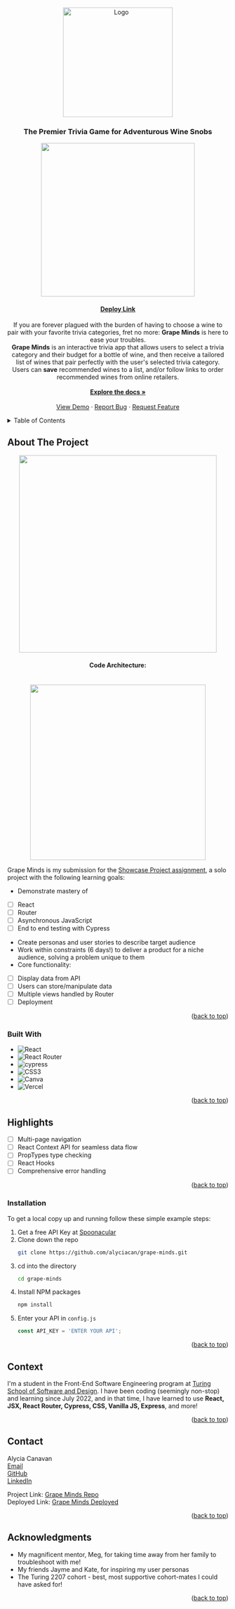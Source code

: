 <a name="readme-top"></a>


<!-- PROJECT LOGO -->
<br />
<div align="center">
  <a href="https://github.com/github_username/repo_name">
    <img src="https://user-images.githubusercontent.com/105533317/201512437-a72cd4e2-2737-4b9b-bfce-81a3bcaae687.png" alt="Logo" width="250">
  </a>

<h3 align="center">The Premier Trivia Game for Adventurous Wine Snobs</h3>
<img width="350" src="https://user-images.githubusercontent.com/105533317/201592658-d9ecec3f-ef1b-4cd2-81ee-ac2df6441a6f.png" />

<h4 align="center"><a href="https://grape-minds.vercel.app/">Deploy Link</a></h4>

  <p align="center">
    If you are forever plagued with the burden of having to choose a wine to pair with your favorite trivia categories, fret no more: <b>Grape Minds</b> is here to ease your troubles. 
    <br />
    <b>Grape Minds</b> is an interactive trivia app that allows users to select a trivia category and their budget for a bottle of wine, and then receive a tailored list of wines that pair perfectly with the user's selected trivia category. Users can <b>save</b> recommended wines to a list, and/or follow links to order recommended wines from online retailers. 
    <br />
    <br />
    <a href="https://github.com/alyciacan/grape-minds"><strong>Explore the docs »</strong></a>
    <br />
    <br />
    <a href="https://github.com/alyciacan/grape-minds">View Demo</a>
    ·
    <a href="https://github.com/alyciacan/grape-minds/issues">Report Bug</a>
    ·
    <a href="https://github.com/alyciacan/grape-minds/issues">Request Feature</a>
  </p>
</div>



<!-- TABLE OF CONTENTS -->
<details>
  <summary>Table of Contents</summary>
  <ol>
    <li>
      <a href="#about-the-project">About The Project</a>
      <ul>
        <li><a href="#built-with">Built With</a></li>
      </ul>
    </li>
    <li>
      <a href="#getting-started">Getting Started</a>
      <ul>
        <li><a href="#installation">Installation</a></li>
      </ul>
    </li>
    <li><a href="#highlights">Highlights</a></li>
    <li><a href="#context">Context</a></li>
    <li><a href="#contact">Contact</a></li>
    <li><a href="#acknowledgments">Acknowledgments</a></li>
  </ol>
</details>


<!-- ABOUT THE PROJECT -->
## About The Project
<div align="center">
<img height="450" src="https://user-images.githubusercontent.com/105533317/201579599-d7dbdc8c-69be-471a-b667-18069494fbe2.gif" />
<br />
  <h4>Code Architecture:</h4>
<br />
<img height="400" src="https://user-images.githubusercontent.com/105533317/201593646-93e84a82-ee0a-4fa4-a476-b093be3bc9a4.png" />
</div>

Grape Minds is my submission for the [Showcase Project assignment](https://frontend.turing.edu/projects/module-3/showcase.html), a solo project with the following learning goals:
*  Demonstrate mastery of 
  - [ ] React
  - [ ] Router
  - [ ] Asynchronous JavaScript
  - [ ] End to end testing with Cypress
*  Create personas and user stories to describe target audience
*  Work within constraints (6 days!) to deliver a product for a niche audience, solving a problem unique to them
*  Core functionality:
  - [ ] Display data from API
  - [ ] Users can store/manipulate data
  - [ ] Multiple views handled by Router
  - [ ] Deployment 

<p align="right">(<a href="#readme-top">back to top</a>)</p>

### Built With

* ![React](https://img.shields.io/badge/react-%2320232a.svg?style=for-the-badge&logo=react&logoColor=%2361DAFB)
* ![React Router](https://img.shields.io/badge/React_Router-CA4245?style=for-the-badge&logo=react-router&logoColor=white)
* ![cypress](https://img.shields.io/badge/-cypress-%23E5E5E5?style=for-the-badge&logo=cypress&logoColor=058a5e)
* ![CSS3](https://img.shields.io/badge/css3-%231572B6.svg?style=for-the-badge&logo=css3&logoColor=white)
* ![Canva](https://img.shields.io/badge/Canva-%2300C4CC.svg?style=for-the-badge&logo=Canva&logoColor=white)
* ![Vercel](https://img.shields.io/badge/vercel-%23000000.svg?style=for-the-badge&logo=vercel&logoColor=white)

<p align="right">(<a href="#readme-top">back to top</a>)</p>

<!-- HIGHLIGHTS -->
## Highlights

- [ ] Multi-page navigation
- [ ] React Context API for seamless data flow
- [ ] PropTypes type checking
- [ ] React Hooks
- [ ] Comprehensive error handling 

<p align="right">(<a href="#readme-top">back to top</a>)</p>

### Installation
To get a local copy up and running follow these simple example steps:

1. Get a free API Key at [Spoonacular](https://spoonacular.com/)
2. Clone down the repo
   ```sh
   git clone https://github.com/alyciacan/grape-minds.git
   ```
3. cd into the directory
   ```sh
   cd grape-minds
4. Install NPM packages
   ```sh
   npm install
   ```
5. Enter your API in `config.js`
   ```js
   const API_KEY = 'ENTER YOUR API';
   ```

<p align="right">(<a href="#readme-top">back to top</a>)</p>


<!-- CONTEXT -->
## Context

I'm a student in the Front-End Software Engineering program at [Turing School of Software and Design](https://frontend.turing.edu/). I have been coding (seemingly non-stop) and learning since July 2022, and in that time, I have learned to use <b>React, JSX, React Router, Cypress, CSS, Vanilla JS, Express</b>, and more!

<p align="right">(<a href="#readme-top">back to top</a>)</p>

<!-- CONTACT -->
## Contact

Alycia Canavan     
[Email](mailto:alycia.canavan@gmail.com)      
[GitHub](https://github.com/alyciacan)    
[LinkedIn](www.linkedin.com/in/alycia-canavan)        

Project Link: [Grape Minds Repo](https://github.com/alyciacan/grape-minds)          
Deployed Link: [Grape Minds Deployed](https://grape-minds-q9hr2gd6u-alyciacan.vercel.app/)

<p align="right">(<a href="#readme-top">back to top</a>)</p>

<!-- ACKNOWLEDGMENTS -->
## Acknowledgments

* My magnificent mentor, Meg, for taking time away from her family to troubleshoot with me!
* My friends Jayme and Kate, for inspiring my user personas
* The Turing 2207 cohort - best, most supportive cohort-mates I could have asked for!

<p align="right">(<a href="#readme-top">back to top</a>)</p>
